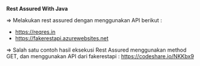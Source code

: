 **Rest Assured With Java**

=> Melakukan rest assured dengan menggunakan API berikut :
- https://reqres.in
- https://fakerestapi.azurewebsites.net

=> Salah satu contoh hasil eksekusi Rest Assured menggunakan method GET, dan menggunakan API dari fakerestapi :
https://codeshare.io/NKKbx9


  
